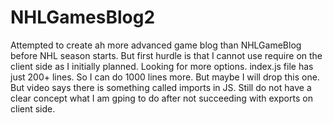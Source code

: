 # NHLGamesBlog2
Attempted to create ah more advanced game blog than NHLGameBlog before NHL season starts. But first hurdle is that I cannot use require on the client side as I initially planned. Looking for more options. index.js file has just 200+ lines. So I can do 1000 lines more. But maybe I will drop this one. But video says there is something called imports in JS. Still do not have a clear concept what I am gping to do after not succeeding with exports on client side. 
